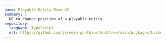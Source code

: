 ```yaml
---
name: Playable Entity Move UC
summary: |
  UC to change position of a playable entity.
repository:
  language: TypeScript
  url: https://github.com/jeremie-gauthier/dnd/tree/main/packages/backend/src/game/moves/playable-entity-move
---
```


<NodeGraph />
